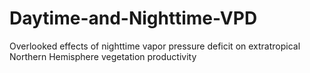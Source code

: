 # Daytime-and-Nighttime-VPD
Overlooked effects of nighttime vapor pressure deficit on extratropical Northern Hemisphere vegetation productivity
